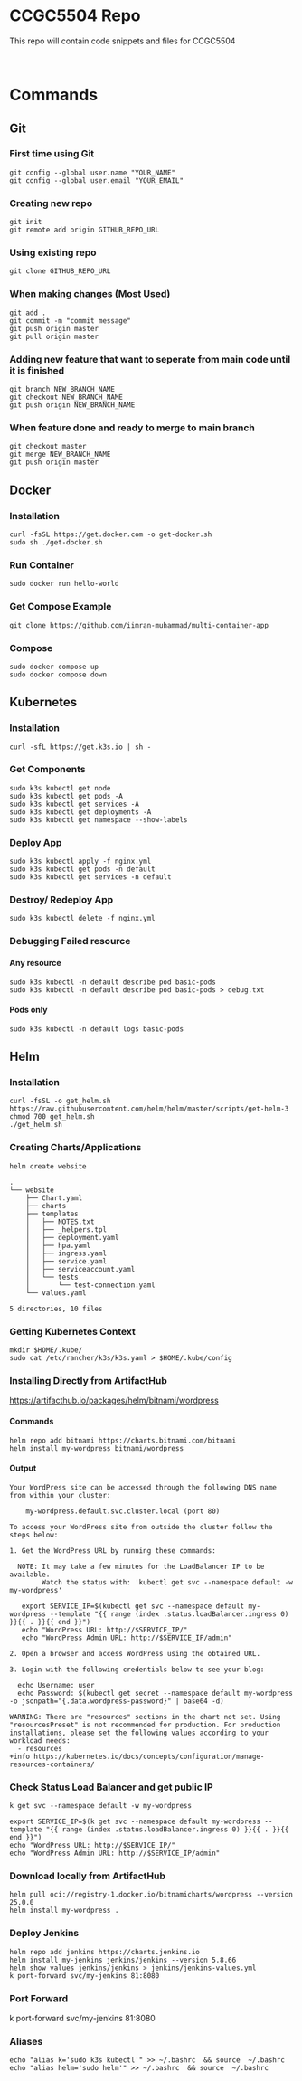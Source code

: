 # CCGC5504 Repo

This repo will contain code snippets and files for CCGC5504

<br>

# Commands

## Git
### First time using Git 
```
git config --global user.name "YOUR_NAME"
git config --global user.email "YOUR_EMAIL"
```

### Creating new repo 
```
git init
git remote add origin GITHUB_REPO_URL
```

### Using existing repo
```
git clone GITHUB_REPO_URL
```

### When making changes (Most Used) 
```
git add .
git commit -m "commit message"
git push origin master
git pull origin master
```

### Adding new feature that want to seperate from main code until it is finished
```
git branch NEW_BRANCH_NAME
git checkout NEW_BRANCH_NAME
git push origin NEW_BRANCH_NAME
```

### When feature done and ready to merge to main branch
```
git checkout master
git merge NEW_BRANCH_NAME
git push origin master
```


## Docker

### Installation
```
curl -fsSL https://get.docker.com -o get-docker.sh
sudo sh ./get-docker.sh
```

### Run Container
```
sudo docker run hello-world
```


### Get Compose Example
```
git clone https://github.com/iimran-muhammad/multi-container-app
```

### Compose
```
sudo docker compose up
sudo docker compose down
```


## Kubernetes

### Installation
```
curl -sfL https://get.k3s.io | sh - 
```

### Get Components
```
sudo k3s kubectl get node
sudo k3s kubectl get pods -A
sudo k3s kubectl get services -A
sudo k3s kubectl get deployments -A
sudo k3s kubectl get namespace --show-labels
```

### Deploy App
```
sudo k3s kubectl apply -f nginx.yml 
sudo k3s kubectl get pods -n default
sudo k3s kubectl get services -n default
```

### Destroy/ Redeploy App
```
sudo k3s kubectl delete -f nginx.yml 
```

### Debugging Failed resource
#### Any resource
```
sudo k3s kubectl -n default describe pod basic-pods
sudo k3s kubectl -n default describe pod basic-pods > debug.txt
```

#### Pods only
```
sudo k3s kubectl -n default logs basic-pods
```

## Helm

### Installation
```
curl -fsSL -o get_helm.sh https://raw.githubusercontent.com/helm/helm/master/scripts/get-helm-3
chmod 700 get_helm.sh
./get_helm.sh
```

### Creating Charts/Applications
```
helm create website
```

```
.
└── website
    ├── Chart.yaml
    ├── charts
    ├── templates
    │   ├── NOTES.txt
    │   ├── _helpers.tpl
    │   ├── deployment.yaml
    │   ├── hpa.yaml
    │   ├── ingress.yaml
    │   ├── service.yaml
    │   ├── serviceaccount.yaml
    │   └── tests
    │       └── test-connection.yaml
    └── values.yaml

5 directories, 10 files
```

### Getting Kubernetes Context

```
mkdir $HOME/.kube/
sudo cat /etc/rancher/k3s/k3s.yaml > $HOME/.kube/config
```

### Installing Directly from ArtifactHub
https://artifacthub.io/packages/helm/bitnami/wordpress

#### Commands
```
helm repo add bitnami https://charts.bitnami.com/bitnami
helm install my-wordpress bitnami/wordpress
```

#### Output 
```
Your WordPress site can be accessed through the following DNS name from within your cluster:

    my-wordpress.default.svc.cluster.local (port 80)

To access your WordPress site from outside the cluster follow the steps below:

1. Get the WordPress URL by running these commands:

  NOTE: It may take a few minutes for the LoadBalancer IP to be available.
        Watch the status with: 'kubectl get svc --namespace default -w my-wordpress'

   export SERVICE_IP=$(kubectl get svc --namespace default my-wordpress --template "{{ range (index .status.loadBalancer.ingress 0) }}{{ . }}{{ end }}")
   echo "WordPress URL: http://$SERVICE_IP/"
   echo "WordPress Admin URL: http://$SERVICE_IP/admin"

2. Open a browser and access WordPress using the obtained URL.

3. Login with the following credentials below to see your blog:

  echo Username: user
  echo Password: $(kubectl get secret --namespace default my-wordpress -o jsonpath="{.data.wordpress-password}" | base64 -d)

WARNING: There are "resources" sections in the chart not set. Using "resourcesPreset" is not recommended for production. For production installations, please set the following values according to your workload needs:
  - resources
+info https://kubernetes.io/docs/concepts/configuration/manage-resources-containers/
```

### Check Status Load Balancer and get public IP
```
k get svc --namespace default -w my-wordpress
```

```
export SERVICE_IP=$(k get svc --namespace default my-wordpress --template "{{ range (index .status.loadBalancer.ingress 0) }}{{ . }}{{ end }}")
echo "WordPress URL: http://$SERVICE_IP/"
echo "WordPress Admin URL: http://$SERVICE_IP/admin"
```

### Download locally from ArtifactHub
```
helm pull oci://registry-1.docker.io/bitnamicharts/wordpress --version 25.0.0
helm install my-wordpress .
```

### Deploy Jenkins
```
helm repo add jenkins https://charts.jenkins.io
helm install my-jenkins jenkins/jenkins --version 5.8.66
helm show values jenkins/jenkins > jenkins/jenkins-values.yml
k port-forward svc/my-jenkins 81:8080
```


### Port Forward
k port-forward svc/my-jenkins 81:8080


### Aliases
```
echo "alias k='sudo k3s kubectl'" >> ~/.bashrc  && source  ~/.bashrc
echo "alias helm='sudo helm'" >> ~/.bashrc  && source  ~/.bashrc
```